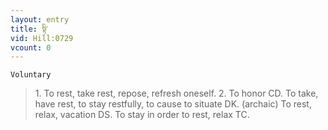 ```yaml
---
layout: entry
title: སྟི་
vid: Hill:0729
vcount: 0
---
```

`Voluntary` 
> 1\.
 To rest, take rest, repose, refresh oneself\.
 2\.
 To honor CD\.
 To take, have rest, to stay restfully, to cause to situate DK\.
 (archaic) To rest, relax, vacation DS\.
 To stay in order to rest, relax TC\.

